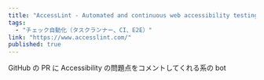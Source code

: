 ```yaml
---
title: "AccessLint - Automated and continuous web accessibility testing"
tags:
  - "チェック自動化（タスクランナー、CI、E2E）"
link: "https://www.accesslint.com/"
published: true
---
```


GitHub の PR に Accessibility の問題点をコメントしてくれる系の bot
